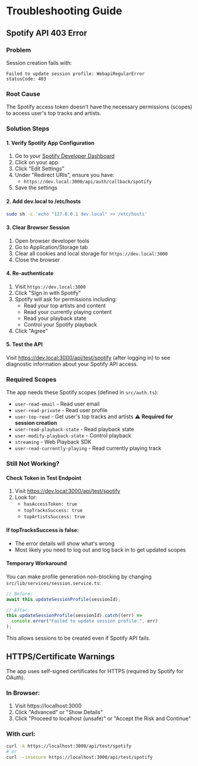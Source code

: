 # Troubleshooting Guide

## Spotify API 403 Error

### Problem
Session creation fails with:
```
Failed to update session profile: WebapiRegularError
statusCode: 403
```

### Root Cause
The Spotify access token doesn't have the necessary permissions (scopes) to access user's top tracks and artists.

### Solution Steps

#### 1. Verify Spotify App Configuration
1. Go to your [Spotify Developer Dashboard](https://developer.spotify.com/dashboard)
2. Click on your app
3. Click "Edit Settings"
4. Under "Redirect URIs", ensure you have:
   - `https://dev.local:3000/api/auth/callback/spotify`
5. Save the settings

#### 2. Add dev.local to /etc/hosts
```bash
sudo sh -c 'echo "127.0.0.1 dev.local" >> /etc/hosts'
```

#### 3. Clear Browser Session
1. Open browser developer tools
2. Go to Application/Storage tab
3. Clear all cookies and local storage for `https://dev.local:3000`
4. Close the browser

#### 4. Re-authenticate
1. Visit `https://dev.local:3000`
2. Click "Sign in with Spotify"
3. Spotify will ask for permissions including:
   - Read your top artists and content
   - Read your currently playing content
   - Read your playback state
   - Control your Spotify playback
4. Click "Agree"

#### 5. Test the API
Visit https://dev.local:3000/api/test/spotify (after logging in) to see diagnostic information about your Spotify API access.

### Required Scopes
The app needs these Spotify scopes (defined in `src/auth.ts`):
- `user-read-email` - Read user email
- `user-read-private` - Read user profile
- `user-top-read` - Get user's top tracks and artists ⚠️ **Required for session creation**
- `user-read-playback-state` - Read playback state
- `user-modify-playback-state` - Control playback
- `streaming` - Web Playback SDK
- `user-read-currently-playing` - Read currently playing track

### Still Not Working?

#### Check Token in Test Endpoint
1. Visit https://dev.local:3000/api/test/spotify
2. Look for:
   - `hasAccessToken: true`
   - `topTracksSuccess: true`
   - `topArtistsSuccess: true`

#### If topTracksSuccess is false:
- The error details will show what's wrong
- Most likely you need to log out and log back in to get updated scopes

#### Temporary Workaround
You can make profile generation non-blocking by changing `src/lib/services/session.service.ts`:

```typescript
// Before:
await this.updateSessionProfile(sessionId);

// After:
this.updateSessionProfile(sessionId).catch((err) =>
  console.error("Failed to update session profile:", err)
);
```

This allows sessions to be created even if Spotify API fails.

## HTTPS/Certificate Warnings

The app uses self-signed certificates for HTTPS (required by Spotify for OAuth).

### In Browser:
1. Visit https://localhost:3000
2. Click "Advanced" or "Show Details"
3. Click "Proceed to localhost (unsafe)" or "Accept the Risk and Continue"

### With curl:
```bash
curl -k https://localhost:3000/api/test/spotify
# or
curl --insecure https://localhost:3000/api/test/spotify
```
